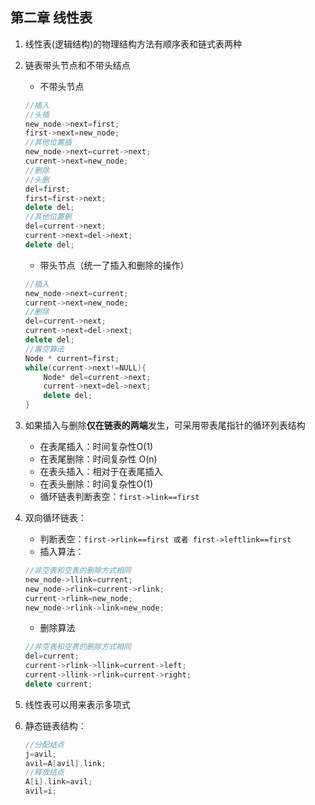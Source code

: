 ## 第二章 线性表

1. 线性表(逻辑结构)的物理结构方法有顺序表和链式表两种

2. 链表带头节点和不带头结点

   - 不带头节点

   ```c++
   //插入
   //头插
   new_node->next=first;
   first->next=new_node;
   //其他位置插
   new_node->next=curret->next;
   current->next=new_node;
   //删除
   //头删
   del=first;
   first=first->next;
   delete del;
   //其他位置删
   del=current->next;
   current->next=del->next;
   delete del;
   ```

   - 带头节点（统一了插入和删除的操作）

   ```c++
   //插入
   new_node->next=current;
   current->next=new_node;
   //删除
   del=current->next;
   current->next=del->next;
   delete del;
   //置空算法
   Node * current=first;
   while(current->next!=NULL){
       Node* del=current->next;
       current->next=del->next;
       delete del;
   }
   ```

2. 如果插入与删除**仅在链表的两端**发生，可采用带表尾指针的循环列表结构

   - 在表尾插入：时间复杂性O(1)
   - 在表尾删除：时间复杂性 O(n)
   - 在表头插入：相对于在表尾插入
   - 在表头删除：时间复杂性O(1)
   - 循环链表判断表空：`first->link==first`

3. 双向循环链表：

   - 判断表空：`first->rlink==first 或者 first->leftlink==first`
   - 插入算法：

   ```c++
   //非空表和空表的删除方式相同
   new_node->llink=current;
   new_node->rlink=current->rlink;
   current->rlink=new_node;
   new_node->rlink->link=new_node;
   ```

   - 删除算法

   ```c++
   //非空表和空表的删除方式相同
   del=current;
   current->rlink->llink=current->left;
   current->llink->rlink=current->right;
   delete current;
   ```

4. 线性表可以用来表示多项式

6. 静态链表结构：

   ```c++
   //分配结点
   j=avil;
   avil=A[avil].link;
   //释放结点
   A[i].link=avil;
   avil=i;
   ```

   



